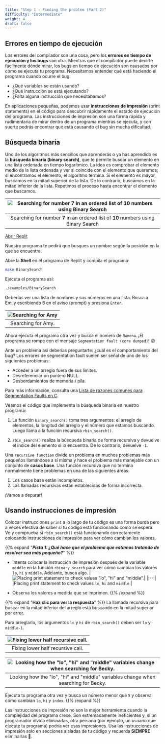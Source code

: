 ```yaml
---
title: "Step 1 - Finding the problem (Part 2)"
difficulty: "Intermediate"
weight: 4
draft: false
---
```


## Errores en tiempo de ejecución

Los errores del compilador son una cosa, pero los **errores en tiempo de ejecución y los bugs** son otra. Mientras que el compilador puede decirte fácilmente dónde mirar, los bugs en tiempo de ejecución son causados por cómo se ejecuta tu programa. Necesitamos entender qué está haciendo el programa cuando ocurre el bug:
- ¿Qué variables se están usando?
- ¿Qué instrucción se está ejecutando?
- ¿Falta alguna instrucción que necesitábamos?

En aplicaciones pequeñas, podemos usar **instrucciones de impresión** (print statements) en el código para descubrir rápidamente el estado de ejecución del programa. Las instrucciones de impresión son una forma rápida y rudimentaria de mirar dentro de un programa mientras se ejecuta, y con suerte podrás encontrar qué está causando el bug sin mucha dificultad.

## Búsqueda binaria

Uno de los algoritmos más sencillos que aprenderás o ya has aprendido es la **búsqueda binaria (binary search)**, que te permite buscar un elemento en una lista ordenada en tiempo logarítmico. La idea es comprobar el elemento medio de la lista ordenada y ver si coincide con el elemento que queremos; si encontramos el elemento, el algoritmo termina. Si el elemento es mayor, buscamos en la mitad superior de la lista. De lo contrario, buscamos en la mitad inferior de la lista. Repetimos el proceso hasta encontrar el elemento que buscamos.

|![Searching for number 7 in an ordered list of 10 numbers using Binary Search](../resources/binary_search.svg "A tree showing the search process of finding the number 7 in an ordered list of numbers 1 through 10 using Binary Search")|
|:--:|
|Searching for number **7** in an ordered list of **10** numbers using Binary Search|

<a class="my-2 mx-4 btn btn-info" href="https://replit.com/@nuevofoundation/Debugging-Samples-C" target="_blank">Abrir Replit</a>

Nuestro programa te pedirá que busques un nombre según la posición en la que se encuentra.

Abre la **Shell** en el programa de Replit y compila el programa:
``` bash
make BinarySearch
```

Ejecuta el programa así:
``` bash
./examples/BinarySearch
```

Deberías ver una lista de nombres y sus números en una lista. Busca a Emily escribiendo 6 en el aviso (prompt) y presiona `Enter`.

|![Searching for Amy](../resources/debugging_process_searching_for_amy.svg "A screenshot of a console that shows a list of names and their associated numbers. 'Number: 5, Name: Amy' is highlighted.")|
|:--:|
|Searching for Amy.|

Ahora ejecuta el programa otra vez y busca el número de `Ramona`. ¡El programa se rompe con el mensaje `Segmentation fault (core dumped)`! 😮

Ante un problema así deberías preguntarte: ¿cuál es el comportamiento del bug?
Los errores de segmentation fault suelen ser señal de uno de los siguientes problemas:
- Acceder a un arreglo fuera de sus límites.
- Desreferenciar un puntero NULL.
- Desbordamientos de memoria / pila.

Para más información, consulta una [Lista de razones comunes para Segmentation Faults en C](https://www.tutorialspoint.com/List-of-Common-Reasons-for-Segmentation-Faults-in-C-Cplusplus#:~:text=List%20of%20Common%20Reasons%20for%20Segmentation%20Faults%20in,7%20Stack%20overflow%208%20Writing%20to%20read-only%20memory).

Veamos el código que implementa la búsqueda binaria en nuestro programa:

1. La función `binary_search()` toma tres argumentos: el arreglo de elementos, la longitud del arreglo y el número que estamos buscando. Luego llama a la función recursiva `rbin_search()`.

2. `rbin_search()` realiza la búsqueda binaria de forma recursiva y devuelve el índice del elemento si lo encuentra. De lo contrario, devuelve `-1`.

Una `recursive function` divide un problema en muchos problemas más pequeños llamándose a sí misma y hace el problema más manejable con un conjunto de **casos base**. Una función recursiva que no termina normalmente tiene problemas en una de las siguientes áreas:

1. Los casos base están incompletos.
2. Las llamadas recursivas están establecidas de forma incorrecta.

¡Vamos a depurar!

## Usando instrucciones de impresión

Colocar instrucciones `print` a lo largo de tu código es una forma burda pero a veces efectiva de saber si tu código está funcionando como se espera. Ve y comprueba si `rbin_search()` está funcionando correctamente colocando instrucciones de impresión para ver cómo cambian los valores.

{{% expand "***Pista 1: ¿Qué hace que el problema que estamos tratando de resolver sea más pequeño?***" %}} 
- Intenta colocar la instrucción de impresión después de la variable `middle` en la función `rbinary_search` para ver cómo cambian los valores `lo`, `hi` y `middle`. Adelante, busca algo. 
|![Placing print statement to check values "lo", "hi" and "middle".](../resources/debugging_process_print_statement.svg "Screenshot of code that adds a print statement to line 17. The print statement prints out the values of 'lo', 'hi', and 'middle'.")|
|:--:|
|Placing print statement to check values `lo`, `hi` and `middle`.|

- Observa los valores a medida que se imprimen.
{{% /expand %}}

{{% expand "**Haz clic para ver la respuesta**" %}} 
La llamada recursiva para buscar en la mitad inferior del arreglo está buscando en la mitad superior por error.

Para arreglarlo, los argumentos `lo` y `hi` de `rbin_search()` deben ser `lo` y `middle-1`.

|![Fixing lower half recursive call.](../resources/debugging_process_fixing_lowerhalf_search.svg "Screenshot of code that highlights line 24 which reads 'return rbin_search(arr, lo, middle-1, element);'")|
|:--:|
|Fixing lower half recursive call.|

|![Looking how the "lo", "hi" and "middle" variables change when searching for Becky.](../resources/debugging_process_searching_for_becky.svg "Screenshot of the console that shows a list of people plus the debugging print statements that show how the values of 'lo', 'hi', and 'middle' change.")|
|:--:|
|Looking how the "lo", "hi" and "middle" variables change when searching for Becky.|

Ejecuta tu programa otra vez y busca un número menor que `5` y observa cómo cambian `lo`, `hi` y `index`.
{{% /expand %}}
<br/>

Las instrucciones de impresión no son la mejor herramienta cuando la complejidad del programa crece. Son extremadamente ineficientes y, si un programador olvida eliminarlas, otra persona (por ejemplo, un usuario que ejecute tu programa) podría ver esas impresiones. Usa las instrucciones de impresión solo en secciones aisladas de tu código y recuerda **SIEMPRE** eliminarlas 🙂.